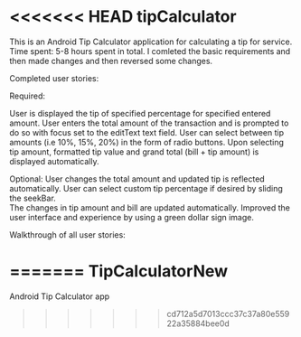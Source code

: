 <<<<<<< HEAD
tipCalculator
=============

This is an Android Tip Calculator application for calculating a tip for service. 
Time spent: 5-8 hours spent in total.  I comleted the basic requirements and then made changes and then reversed some changes. 

Completed user stories:

Required: 

User is displayed the tip of specified percentage for specified entered amount.
User enters the total amount of the transaction and is prompted to do so with focus set to the editText text field.
User can select between tip amounts (i.e 10%, 15%, 20%) in the form of radio buttons.
Upon selecting tip amount, formatted tip value and grand total (bill + tip amount) is displayed automatically.  

Optional:
User changes the total amount and updated tip is reflected automatically.
User can select custom tip percentage if desired by sliding the seekBar.  
The changes in tip amount and bill are updated automatically.
Improved the user interface and experience by using a green dollar sign image.

Walkthrough of all user stories:


=======
TipCalculatorNew
================

Android Tip Calculator app 
>>>>>>> cd712a5d7013ccc37c37a80e55922a35884bee0d
